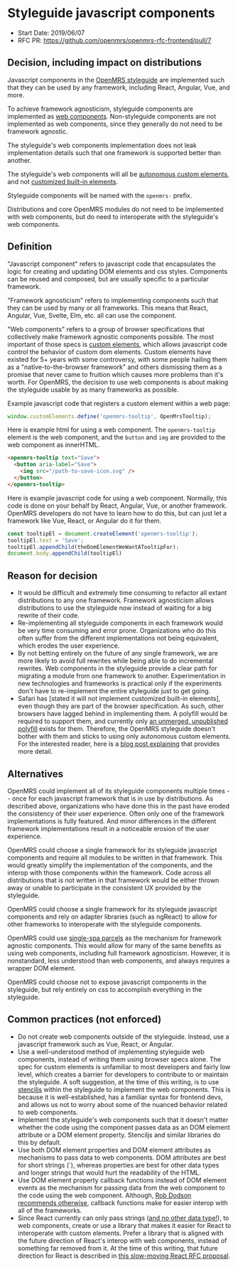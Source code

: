 # Styleguide javascript components
- Start Date: 2019/06/07
- RFC PR: https://github.com/openmrs/openmrs-rfc-frontend/pull/7

## Decision, including impact on distributions
Javascript components in the [OpenMRS styleguide](/text/0006-styleguide.md) are implemented such that
they can be used by any framework, including React, Angular, Vue, and more.

To achieve framework agnosticism, styleguide components are implemented as
[web components](https://developer.mozilla.org/en-US/docs/Web/Web_Components). Non-styleguide components are
not implemented as web components, since they generally do not need to be framework agnostic.

The styleguide's web components implementation does not leak implementation details such that one framework
is supported better than another.

The styleguide's web components will all be [autonomous custom elements](https://developer.mozilla.org/en-US/docs/Web/Web_Components/Using_custom_elements#High-level_view),
and not [customized built-in elements](https://developer.mozilla.org/en-US/docs/Web/Web_Components/Using_custom_elements#High-level_view).

Styleguide components will be named with the `openmrs-` prefix.

Distributions and core OpenMRS modules do not need to be implemented with web components, but do need to interoperate
with the styleguide's web components.

## Definition
"Javascript component" refers to javascript code that encapsulates the logic for creating and updating
DOM elements and css styles. Components can be reused and composed, but are usually specific to a particular framework.

"Framework agnosticism" refers to implementing components such that they can be used by many or all frameworks. This means
that React, Angular, Vue, Svelte, Elm, etc. all can use the component.

"Web components" refers to a group of browser specifications that collectively make framework agnostic components possible.
The most important of those specs is [custom elements](https://developer.mozilla.org/en-US/docs/Web/Web_Components/Using_custom_elements), which allows javascript code control the behavior of custom dom elements.
Custom elements have existed for 5+ years with some controversy, with some people hailing them as a "native-to-the-browser framework"
and others dismissing them as a promise that never came to fruition which causes more problems than it's worth. For OpenMRS, the
decision to use web components is about making the styleguide usable by as many frameworks as possible.

Example javascript code that registers a custom element within a web page:
```js
window.customElements.define('openmrs-tooltip', OpenMrsTooltip);
```

Here is example html for using a web component. The `openmrs-tooltip` element is the web component, and the `button` and `img` are provided to the web component
as innerHTML.
```html
<openmrs-tooltip text="Save">
  <button aria-label="Save">
    <img src="/path-to-save-icon.svg" />
  </button>
</openmrs-tooltip>
```

Here is example javascript code for using a web component. Normally, this code is done on your behalf by React, Angular, Vue, or another framework.
OpenMRS developers do not have to learn how to do this, but can just let a framework like Vue, React, or Angular do it for them.

```js
const tooltipEl = document.createElement('openmrs-tooltip');
tooltipEl.text = 'Save';
tooltipEl.appendChild(theDomElementWeWantATooltipFor);
document.body.appendChild(tooltipEl)
```

## Reason for decision
- It would be difficult and extremely time consuming to refactor all extant distributions to any one framework. Framework agnosticism allows
  distributions to use the styleguide now instead of waiting for a big rewrite of their code.
- Re-implementing all styleguide components in each framework would be very time consuming and error prone. Organizations who do this
  often suffer from the different implementations not being equivalent, which erodes the user experience.
- By not betting entirely on the future of any single framework, we are more likely to avoid full rewrites while being able to do
  incremental rewrites. Web components in the styleguide provide a clear path for migrating a module from one framework to another.
  Experimentation in new technologies and frameworks is practical only if the experiments don't have to re-implement the entire styleguide
  just to get going.
- Safari has [stated it will not implement customized built-in elements], even though they are part of the browser specification. As such,
  other browsers have lagged behind in implementing them. A polyfill would be required to support them, and currently only
  [an unmerged, unpublished polyfill](https://github.com/webcomponents/custom-elements/pull/88) exists for them. Therefore,
  the OpenMRS styleguide doesn't bother with them and sticks to using only autonomous custom elements. For the interested reader, here is
  a [blog post explaining](https://medium.com/canopy-tax/one-companys-relationship-with-custom-elements-d360baf3b253) that provides more detail.

## Alternatives
OpenMRS could implement all of its styleguide components multiple times -- once for each javascript framework that is in use by distributions.
As described above, organizations who have done this in the past have eroded the consistency of their user experience. Often only one of the
framework implementations is fully featured. And minor differences in the different framework implementations result in a noticeable
erosion of the user experience.

OpenMRS could choose a single framework for its styleguide javascript components and require all modules to be written in that framework.
This would greatly simplify the implementation of the components, and the interop with those components within the framework. Code across all
distributions that is not written in that framework would be either thrown away or unable to participate in the consistent UX provided by
the styleguide.

OpenMRS could choose a single framework for its styleguide javascript components and rely on adapter libraries (such as ngReact) to allow for other
frameworks to interoperate with the styleguide components.

OpenMRS could use [single-spa parcels](https://single-spa.js.org/docs/parcels-overview.html) as the mechanism for framework agnostic components.
This would allow for many of the same benefits as using web components, including full framework agnosticism. However, it is nonstandard, less
understood than web components, and always requires a wrapper DOM element.

OpenMRS could choose not to expose javascript components in the styleguide, but rely entirely on css to accomplish everything in the styleguide.

## Common practices (not enforced)
- Do not create web components outside of the styleguide. Instead, use a javascript framework such as Vue, React, or Angular.
- Use a well-understood method of implementing styleguide web components, instead of writing them using browser specs alone.
  The spec for custom elements is unfamiliar to most developers and fairly low level, which creates a barrier for developers to contribute
  to or maintain the styleguide. A soft suggestion, at the time of this writing, is to use [stenciljs](https://stenciljs.com/)
  within the styleguide to implement the web components. This is because it is well-established, has a familiar syntax for frontend devs,
  and allows us not to worry about some of the nuanced behavior related to web components.
- Implement the styleguide's web components such that it doesn't matter whether the code using the component passes data as an
  DOM element attribute or a DOM element property. Stenciljs and similar libraries do this by default.
- Use both DOM element properties and DOM element attributes as mechanisms to pass data to web components. DOM attributes are best for
  short strings (`<cps-tooltip text="Save">), whereas properties are best for other data types and longer strings that would hurt the
  readability of the HTML.
- Use DOM element property callback functions instead of DOM element events as the mechanism for passing data from the web component to
  the code using the web component. Although, [Rob Dodson recommends otherwise](https://robdodson.me/interoperable-custom-elements/),
  callback functions make for easier interop with all of the frameworks.
- Since React currently can only pass strings ([and no other data type!](https://reactjs.org/docs/web-components.html)), to web components,
  create or use a library that makes it easier for React to interoperate with custom elements. Prefer a library that is aligned with
  the future direction of React's interop with web components, instead of something far removed from it. At the time of this writing,
  that future direction for React is described in [this slow-moving React RFC proposal](https://github.com/reactjs/rfcs/pull/15).